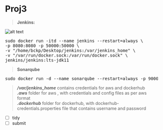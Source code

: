 # Proj3

>**Jenkins:** 


[logo]: https://upload.wikimedia.org/wikipedia/commons/thumb/e/e9/Jenkins_logo.svg/1200px-Jenkins_logo.svg.png "Jenkins"
![alt text][logo]

[logo]: [https://github.com/adam-p/markdown-here/raw/master/src/common/images/icon48.png](https://upload.wikimedia.org/wikipedia/commons/thumb/e/e9/Jenkins_logo.svg/1200px-Jenkins_logo.svg.png) "Logo Title Text 2"


<pre>sudo docker run -itd --name jenkins --restart=always \
-p 8080:8080 -p 50000:50000 \
-v "/home/bckp/Desktop/jenkins:/var/jenkins_home" \
-v "/var/run/docker.sock:/var/run/docker.sock" \
jenkins/jenkins:lts-jdk11  
</pre>

>**Sonarqube**
<pre>sudo docker run -d --name sonarqube --restart=always -p 9000:9000 -p 9092:9092 sonarqube</pre>

  >___/var/jenkins_home___ contains credentials for aws and dockerhub  
  >    ___.aws___ folder for aws , with credentials and config files as per aws format  
  >    ___.dockerhub___ folder for dockerhub, with dockerhub-credentials.properties file that contains username and password  


- [ ] tidy
- [ ] submit
